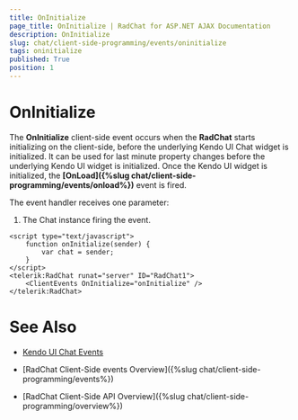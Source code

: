 ```yaml
---
title: OnInitialize
page_title: OnInitialize | RadChat for ASP.NET AJAX Documentation
description: OnInitialize
slug: chat/client-side-programming/events/oninitialize
tags: oninitialize
published: True
position: 1
---
```


# OnInitialize

The **OnInitialize** client-side event occurs when the **RadChat** starts initializing on the client-side, before the underlying Kendo UI Chat widget is initialized. It can be used for last minute property changes before the underlying Kendo UI widget is initialized. Once the Kendo UI widget is initialized, the **[OnLoad]({%slug chat/client-side-programming/events/onload%})** event is fired.

The event handler receives one parameter:

1. The Chat instance firing the event.

````ASPNET
<script type="text/javascript">
    function onInitialize(sender) {
        var chat = sender;
    }
</script>
<telerik:RadChat runat="server" ID="RadChat1">
    <ClientEvents OnInitialize="onInitialize" />
</telerik:RadChat>
````

# See Also

 * [Kendo UI Chat Events](http://docs.telerik.com/kendo-ui/api/javascript/ui/chat#events)

 * [RadChat Client-Side events Overview]({%slug chat/client-side-programming/events%})

 * [RadChat Client-Side API Overview]({%slug chat/client-side-programming/overview%})

